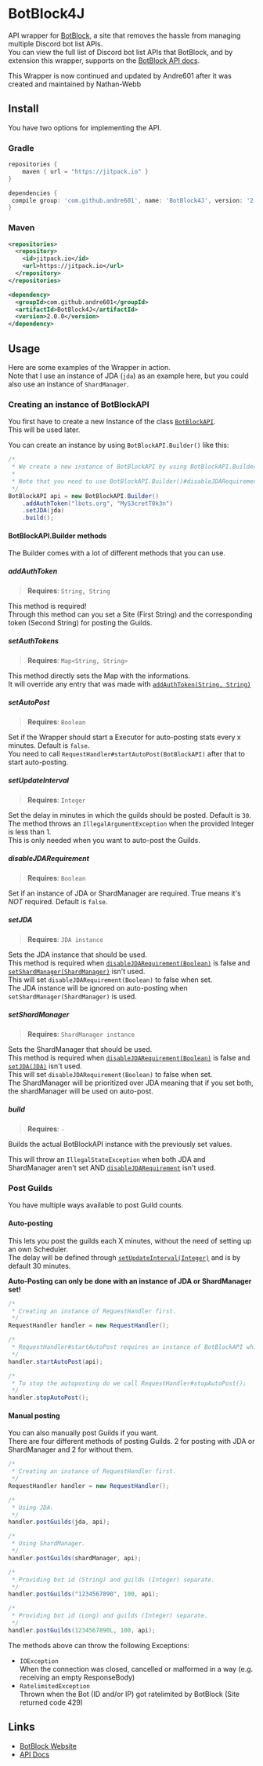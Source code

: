 [BotBlock]: https://botblock.org
[api]: https://botblock.org/api/docs

[BotBlockAPI]: https://github.com/Nathan-Webb/BotBlock4J/blob/master/src/main/java/com/andre601/botblock4j/BotBlockAPI.java

# BotBlock4J

API wrapper for [BotBlock], a site that removes the hassle from managing multiple Discord bot list APIs.  
You can view the full list of Discord bot list APIs that BotBlock, and by extension this wrapper, supports on the [BotBlock API docs][api].

This Wrapper is now continued and updated by Andre601 after it was created and maintained by Nathan-Webb

## Install
You have two options for implementing the API.

### Gradle
```gradle
repositories {
    maven { url = "https://jitpack.io" }
}

dependencies {
 compile group: 'com.github.andre601', name: 'BotBlock4J', version: '2.0.0'
}
```

### Maven
```xml
<repositories>
  <repository>
    <id>jitpack.io</id>
    <url>https://jitpack.io</url>
  </repository>
</repositories>

<dependency>
  <groupId>com.github.andre601</groupId>
  <artifactId>BotBlock4J</artifactId>
  <version>2.0.0</version>
</dependency>
```

## Usage
Here are some examples of the Wrapper in action.  
Note that I use an instance of JDA (`jda`) as an example here, but you could also use an instance of `ShardManager`.

### Creating an instance of BotBlockAPI
You first have to create a new Instance of the class [`BotBlockAPI`][BotBlockAPI].  
This will be used later.

You can create an instance by using `BotBlockAPI.Builder()` like this:  
```java
/*
 * We create a new instance of BotBlockAPI by using BotBlockAPI.Builder here.
 *
 * Note that you need to use BotBlockAPI.Builder()#disableJDARequirement() when not providing a JDA instance.
 */
BotBlockAPI api = new BotBlockAPI.Builder()
    .addAuthToken("lbots.org", "MyS3cretT0k3n")
    .setJDA(jda)
    .build();
```

#### BotBlockAPI.Builder methods
The Builder comes with a lot of different methods that you can use.

##### addAuthToken
> **Requires**: `String, String`

This method is required!  
Through this method can you set a Site (First String) and the corresponding token (Second String) for posting the Guilds.

##### setAuthTokens
> **Requires**: `Map<String, String>`

This method directly sets the Map with the informations.  
It will override any entry that was made with [`addAuthToken(String, String)`](#addAuthToken)

##### setAutoPost
> **Requires**: `Boolean`

Set if the Wrapper should start a Executor for auto-posting stats every x minutes. Default is `false`.  
You need to call `RequestHandler#startAutoPost(BotBlockAPI)` after that to start auto-posting.

##### setUpdateInterval
> **Requires**: `Integer`

Set the delay in minutes in which the guilds should be posted. Default is `30`.  
The method throws an `IllegalArgumentException` when the provided Integer is less than 1.  
This is only needed when you want to auto-post the Guilds.

##### disableJDARequirement
> **Requires**: `Boolean`

Set if an instance of JDA or ShardManager are required. True means it's *NOT* required. Default is `false`.

##### setJDA
> **Requires**: `JDA instance`

Sets the JDA instance that should be used.  
This method is required when [`disableJDARequirement(Boolean)`](#disableJDARequirement) is false and [`setShardManager(ShardManager)`](#setShardManager) isn't used.  
This will set `disableJDARequirement(Boolean)` to false when set.  
The JDA instance will be ignored on auto-posting when `setShardManager(ShardManager)` is used.

##### setShardManager
> **Requires**: `ShardManager instance`

Sets the ShardManager that should be used.  
This method is required when [`disableJDARequirement(Boolean)`](#disableJDARequirement) is false and [`setJDA(JDA)`](#setJDA) isn't used.  
This will set `disableJDARequirement(Boolean)` to false when set.  
The ShardManager will be prioritized over JDA meaning that if you set both, the shardManager will be used on auto-post.

##### build
> **Requires**: `-`

Builds the actual BotBlockAPI instance with the previously set values.

This will throw an `IllegalStateException` when both JDA and ShardManager aren't set AND [`disableJDARequirement`](#disableJDARequirement) isn't used.

### Post Guilds
You have multiple ways available to post Guild counts.

#### Auto-posting
This lets you post the guilds each X minutes, without the need of setting up an own Scheduler.  
The delay will be defined through [`setUpdateInterval(Integer)`](#setUpdateInterval) and is by default 30 minutes.

**Auto-Posting can only be done with an instance of JDA or ShardManager set!**  
```java
/*
 * Creating an instance of RequestHandler first.
 */
RequestHandler handler = new RequestHandler();

/*
 * RequestHandler#startAutoPost requires an instance of BotBlockAPI which we made above
 */
handler.startAutoPost(api);

/*
 * To stop the autoposting do we call RequestHandler#stopAutoPost();
 */
handler.stopAutoPost();
```

#### Manual posting
You can also manually post Guilds if you want.  
There are four different methods of posting Guilds. 2 for posting with JDA or ShardManager and 2 for without them.  
```java
/*
 * Creating an instance of RequestHandler first.
 */
RequestHandler handler = new RequestHandler();

/*
 * Using JDA.
 */
handler.postGuilds(jda, api);

/*
 * Using ShardManager.
 */
handler.postGuilds(shardManager, api);

/*
 * Providing bot id (String) and guilds (Integer) separate.
 */
handler.postGuilds("1234567890", 100, api);

/*
 * Providing bot id (Long) and guilds (Integer) separate.
 */
handler.postGuilds(1234567890L, 100, api);
```

The methods above can throw the following Exceptions:
- `IOException`  
When the connection was closed, cancelled or malformed in a way (e.g. receiving an empty ResponseBody)
- `RatelimitedException`  
Thrown when the Bot (ID and/or IP) got ratelimited by BotBlock (Site returned code 429)

## Links
- [BotBlock Website][BotBlock]
- [API Docs][api]
